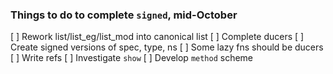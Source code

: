 ### Things to do to complete `signed`, mid-October

[ ] Rework list/list_eg/list_mod into canonical list
[ ] Complete ducers
[ ] Create signed versions of spec, type, ns
[ ] Some lazy fns should be ducers
[ ] Write refs
[ ] Investigate `show`
[ ] Develop `method` scheme
